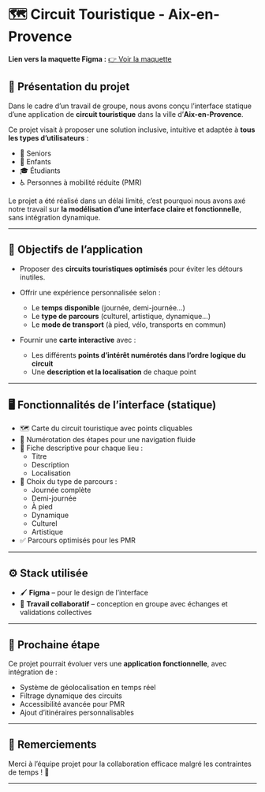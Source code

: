 # 🗺️ Circuit Touristique - Aix-en-Provence

**Lien vers la maquette Figma :** [👉 Voir la maquette](https://www.figma.com/proto/Gi9g98YJV9s1erSJUP5i7G/S105--%7C-BARBERIS---HELALI---MEKIDICHE---RATIANANAHARY---STEFANOVITCH---WATRIPONT--Copy-?node-id=89-83&starting-point-node-id=89%3A83)

## 🎯 Présentation du projet

Dans le cadre d’un travail de groupe, nous avons conçu l’interface statique d’une application de **circuit touristique** dans la ville d’**Aix-en-Provence**.

Ce projet visait à proposer une solution inclusive, intuitive et adaptée à **tous les types d’utilisateurs** :
- 👵 Seniors
- 👶 Enfants
- 🎓 Étudiants
- ♿ Personnes à mobilité réduite (PMR)

Le projet a été réalisé dans un délai limité, c’est pourquoi nous avons axé notre travail sur **la modélisation d’une interface claire et fonctionnelle**, sans intégration dynamique.

---

## 🧭 Objectifs de l’application

- Proposer des **circuits touristiques optimisés** pour éviter les détours inutiles.
- Offrir une expérience personnalisée selon :
  - Le **temps disponible** (journée, demi-journée…)
  - Le **type de parcours** (culturel, artistique, dynamique…)
  - Le **mode de transport** (à pied, vélo, transports en commun)

- Fournir une **carte interactive** avec :
  - Les différents **points d’intérêt numérotés dans l’ordre logique du circuit**
  - Une **description et la localisation** de chaque point

---

## 🖥️ Fonctionnalités de l’interface (statique)

- 🗺️ Carte du circuit touristique avec points cliquables
- 🔢 Numérotation des étapes pour une navigation fluide
- 📍 Fiche descriptive pour chaque lieu :
  - Titre
  - Description
  - Localisation
- 🔁 Choix du type de parcours :
  - Journée complète
  - Demi-journée
  - À pied
  - Dynamique
  - Culturel
  - Artistique
- ✅ Parcours optimisés pour les PMR

---

## ⚙️ Stack utilisée

- 🖌️ **Figma** – pour le design de l’interface
- 💬 **Travail collaboratif** – conception en groupe avec échanges et validations collectives

---

## 📅 Prochaine étape

Ce projet pourrait évoluer vers une **application fonctionnelle**, avec intégration de :
- Système de géolocalisation en temps réel
- Filtrage dynamique des circuits
- Accessibilité avancée pour PMR
- Ajout d’itinéraires personnalisables

---

## 🤝 Remerciements

Merci à l’équipe projet pour la collaboration efficace malgré les contraintes de temps ! 🎉

---


